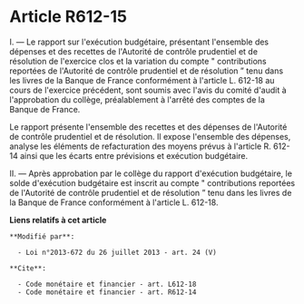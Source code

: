 # Article R612-15

I. ― Le rapport sur l'exécution budgétaire, présentant l'ensemble des dépenses et des recettes de l'Autorité de contrôle
prudentiel et de résolution de l'exercice clos et la variation du compte " contributions reportées de l'Autorité de contrôle
prudentiel et de résolution ” tenu dans les livres de la Banque de France conformément à l'article L. 612-18 au cours de
l'exercice précédent, sont soumis avec l'avis du comité d'audit à l'approbation du collège, préalablement à l'arrêté des
comptes de la Banque de France. 

Le rapport présente l'ensemble des recettes et des dépenses de l'Autorité de contrôle prudentiel et de résolution. Il expose
l'ensemble des dépenses, analyse les éléments de refacturation des moyens prévus à l'article R. 612-14 ainsi que les écarts
entre prévisions et exécution budgétaire. 

II. ― Après approbation par le collège du rapport d'exécution budgétaire, le solde d'exécution budgétaire est inscrit au
compte " contributions reportées de l'Autorité de contrôle prudentiel et de résolution ” tenu dans les livres de la Banque de
France conformément à l'article L. 612-18.

**Liens relatifs à cet article**

	**Modifié par**:

	  - Loi n°2013-672 du 26 juillet 2013 - art. 24 (V)

	**Cite**:

	  - Code monétaire et financier - art. L612-18
	  - Code monétaire et financier - art. R612-14
